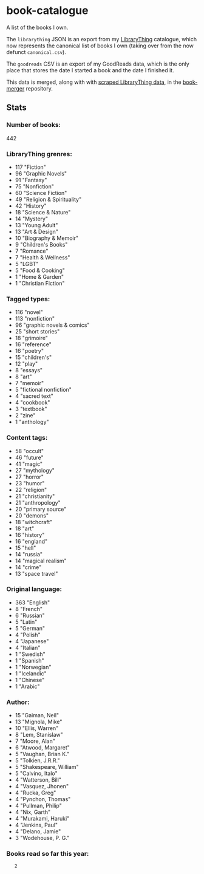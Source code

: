 book-catalogue
==============

A list of the books I own.

The `librarything` JSON is an export from my [LibraryThing](https://www.librarything.com/catalog/tripofmice) catalogue, which now represents the canonical list of books I own (taking over from the now defunct `canonical.csv`).

The `goodreads` CSV is an export of my GoodReads data, which is the only place that stores the date I started a book and the date I finished it.

This data is merged, along with with [scraped LibraryThing data](https://github.com/mouse-reeve/book-scraper), in the [book-merger](https://github.com/mouse-reeve/book-merger) repository.

## Stats
### Number of books:
442

### LibraryThing grenres:
- 117 "Fiction"
- 96 "Graphic Novels"
- 91 "Fantasy"
- 75 "Nonfiction"
- 60 "Science Fiction"
- 49 "Religion & Spirituality"
- 42 "History"
- 18 "Science & Nature"
- 14 "Mystery"
- 13 "Young Adult"
- 13 "Art & Design"
- 10 "Biography & Memoir"
- 9 "Children's Books"
- 7 "Romance"
- 7 "Health & Wellness"
- 5 "LGBT"
- 5 "Food & Cooking"
- 1 "Home & Garden"
- 1 "Christian Fiction"

### Tagged types:
- 116 "novel"
- 113 "nonfiction"
- 96 "graphic novels & comics"
- 25 "short stories"
- 18 "grimoire"
- 16 "reference"
- 16 "poetry"
- 15 "children's"
- 12 "play"
- 8 "essays"
- 8 "art"
- 7 "memoir"
- 5 "fictional nonfiction"
- 4 "sacred text"
- 4 "cookbook"
- 3 "textbook"
- 2 "zine"
- 1 "anthology"

### Content tags:
- 58 "occult"
- 46 "future"
- 41 "magic"
- 27 "mythology"
- 27 "horror"
- 23 "humor"
- 22 "religion"
- 21 "christianity"
- 21 "anthropology"
- 20 "primary source"
- 20 "demons"
- 18 "witchcraft"
- 18 "art"
- 16 "history"
- 16 "england"
- 15 "hell"
- 14 "russia"
- 14 "magical realism"
- 14 "crime"
- 13 "space travel"

### Original language:
- 363 "English"
- 8 "French"
- 6 "Russian"
- 5 "Latin"
- 5 "German"
- 4 "Polish"
- 4 "Japanese"
- 4 "Italian"
- 1 "Swedish"
- 1 "Spanish"
- 1 "Norwegian"
- 1 "Icelandic"
- 1 "Chinese"
- 1 "Arabic"

### Author:
- 15 "Gaiman, Neil"
- 13 "Mignola, Mike"
- 10 "Ellis, Warren"
- 8 "Lem, Stanislaw"
- 7 "Moore, Alan"
- 6 "Atwood, Margaret"
- 5 "Vaughan, Brian K."
- 5 "Tolkien, J.R.R."
- 5 "Shakespeare, William"
- 5 "Calvino, Italo"
- 4 "Watterson, Bill"
- 4 "Vasquez, Jhonen"
- 4 "Rucka, Greg"
- 4 "Pynchon, Thomas"
- 4 "Pullman, Philip"
- 4 "Nix, Garth"
- 4 "Murakami, Haruki"
- 4 "Jenkins, Paul"
- 4 "Delano, Jamie"
- 3 "Wodehouse, P. G."

### Books read so far this year:
       2


